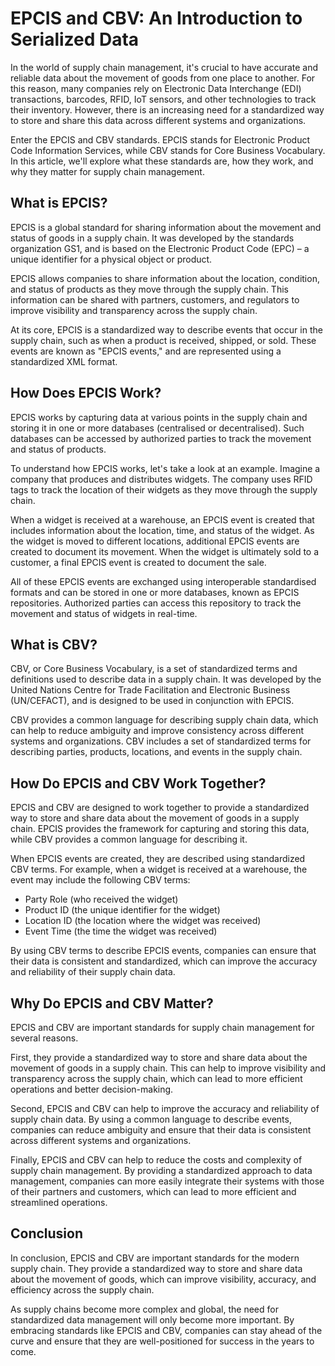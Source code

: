 # EPCIS and CBV: An Introduction to Serialized Data

In the world of supply chain management, it's crucial to have accurate and reliable data about the movement of goods from one place to another. For this reason, many companies rely on Electronic Data Interchange (EDI) transactions, barcodes, RFID, IoT sensors, and other technologies to track their inventory. However, there is an increasing need for a standardized way to store and share this data across different systems and organizations.

Enter the EPCIS and CBV standards. EPCIS stands for Electronic Product Code Information Services, while CBV stands for Core Business Vocabulary. In this article, we'll explore what these standards are, how they work, and why they matter for supply chain management.

## What is EPCIS?

EPCIS is a global standard for sharing information about the movement and status of goods in a supply chain. It was developed by the standards organization GS1, and is based on the Electronic Product Code (EPC) – a unique identifier for a physical object or product.

EPCIS allows companies to share information about the location, condition, and status of products as they move through the supply chain. This information can be shared with partners, customers, and regulators to improve visibility and transparency across the supply chain.

At its core, EPCIS is a standardized way to describe events that occur in the supply chain, such as when a product is received, shipped, or sold. These events are known as "EPCIS events," and are represented using a standardized XML format.

## How Does EPCIS Work?

EPCIS works by capturing data at various points in the supply chain and storing it in one or more databases (centralised or decentralised). Such databases can be accessed by authorized parties to track the movement and status of products.

To understand how EPCIS works, let's take a look at an example. Imagine a company that produces and distributes widgets. The company uses RFID tags to track the location of their widgets as they move through the supply chain.

When a widget is received at a warehouse, an EPCIS event is created that includes information about the location, time, and status of the widget. As the widget is moved to different locations, additional EPCIS events are created to document its movement. When the widget is ultimately sold to a customer, a final EPCIS event is created to document the sale.

All of these EPCIS events are exchanged using interoperable standardised formats and can be stored in one or more databases, known as EPCIS repositories. Authorized parties can access this repository to track the movement and status of widgets in real-time.

## What is CBV?

CBV, or Core Business Vocabulary, is a set of standardized terms and definitions used to describe data in a supply chain. It was developed by the United Nations Centre for Trade Facilitation and Electronic Business (UN/CEFACT), and is designed to be used in conjunction with EPCIS.

CBV provides a common language for describing supply chain data, which can help to reduce ambiguity and improve consistency across different systems and organizations. CBV includes a set of standardized terms for describing parties, products, locations, and events in the supply chain.

## How Do EPCIS and CBV Work Together?

EPCIS and CBV are designed to work together to provide a standardized way to store and share data about the movement of goods in a supply chain. EPCIS provides the framework for capturing and storing this data, while CBV provides a common language for describing it.

When EPCIS events are created, they are described using standardized CBV terms. For example, when a widget is received at a warehouse, the event may include the following CBV terms:

- Party Role (who received the widget)
- Product ID (the unique identifier for the widget)
- Location ID (the location where the widget was received)
- Event Time (the time the widget was received)

By using CBV terms to describe EPCIS events, companies can ensure that their data is consistent and standardized, which can improve the accuracy and reliability of their supply chain data.

## Why Do EPCIS and CBV Matter?

EPCIS and CBV are important standards for supply chain management for several reasons.

First, they provide a standardized way to store and share data about the movement of goods in a supply chain. This can help to improve visibility and transparency across the supply chain, which can lead to more efficient operations and better decision-making.

Second, EPCIS and CBV can help to improve the accuracy and reliability of supply chain data. By using a common language to describe events, companies can reduce ambiguity and ensure that their data is consistent across different systems and organizations.

Finally, EPCIS and CBV can help to reduce the costs and complexity of supply chain management. By providing a standardized approach to data management, companies can more easily integrate their systems with those of their partners and customers, which can lead to more efficient and streamlined operations.

## Conclusion

In conclusion, EPCIS and CBV are important standards for the modern supply chain. They provide a standardized way to store and share data about the movement of goods, which can improve visibility, accuracy, and efficiency across the supply chain.

As supply chains become more complex and global, the need for standardized data management will only become more important. By embracing standards like EPCIS and CBV, companies can stay ahead of the curve and ensure that they are well-positioned for success in the years to come.

